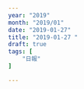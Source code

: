 ```yaml
---
year: "2019"
month: "2019/01"
date: "2019-01-27"
title: "2019-01-27 "
draft: true
tags: [
    "日報"
]

---
```


